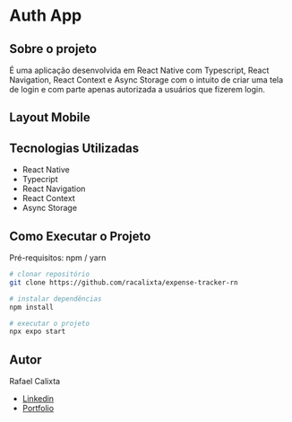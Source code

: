 # Auth App



## Sobre o projeto

É uma aplicação desenvolvida em React Native com Typescript, React Navigation, React Context e Async Storage com o intuito de criar uma tela de login e com parte apenas autorizada a usuários que fizerem login.

## Layout Mobile

## Tecnologias Utilizadas
- React Native
- Typecript
- React Navigation
- React Context 
- Async Storage

## Como Executar o Projeto
Pré-requisitos: npm / yarn

```bash
# clonar repositório
git clone https://github.com/racalixta/expense-tracker-rn

# instalar dependências
npm install

# executar o projeto
npx expo start
```

## Autor

Rafael Calixta

- [Linkedin](https://www.linkedin.com/in/rafael-calixta/)
- [Portfolio](https://portfolio-racalixta.vercel.app/)
